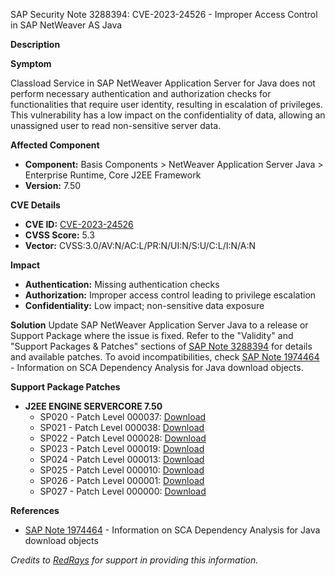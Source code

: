 SAP Security Note 3288394: CVE-2023-24526 - Improper Access Control in SAP NetWeaver AS Java

**Description**

**Symptom**

Classload Service in SAP NetWeaver Application Server for Java does not perform necessary authentication and authorization checks for functionalities that require user identity, resulting in escalation of privileges. This vulnerability has a low impact on the confidentiality of data, allowing an unassigned user to read non-sensitive server data.

**Affected Component**
- **Component:** Basis Components > NetWeaver Application Server Java > Enterprise Runtime, Core J2EE Framework
- **Version:** 7.50

**CVE Details**
- **CVE ID:** [CVE-2023-24526](https://www.cve.org/CVERecord?id=CVE-2023-24526)
- **CVSS Score:** 5.3
- **Vector:** CVSS:3.0/AV:N/AC:L/PR:N/UI:N/S:U/C:L/I:N/A:N

**Impact**
- **Authentication:** Missing authentication checks
- **Authorization:** Improper access control leading to privilege escalation
- **Confidentiality:** Low impact; non-sensitive data exposure

**Solution**
Update SAP NetWeaver Application Server Java to a release or Support Package where the issue is fixed. Refer to the "Validity" and "Support Packages & Patches" sections of [SAP Note 3288394](https://me.sap.com/notes/3288394) for details and available patches. To avoid incompatibilities, check [SAP Note 1974464](https://me.sap.com/notes/1974464) - Information on SCA Dependency Analysis for Java download objects.

**Support Package Patches**
- **J2EE ENGINE SERVERCORE 7.50**
  - SP020 - Patch Level 000037: [Download](https://me.sap.com/sap/support/swdc/notes?cvnr=73554900100200001452&support_package=SP020&patch_level=000037)
  - SP021 - Patch Level 000038: [Download](https://me.sap.com/sap/support/swdc/notes?cvnr=73554900100200001452&support_package=SP021&patch_level=000038)
  - SP022 - Patch Level 000028: [Download](https://me.sap.com/sap/support/swdc/notes?cvnr=73554900100200001452&support_package=SP022&patch_level=000028)
  - SP023 - Patch Level 000019: [Download](https://me.sap.com/sap/support/swdc/notes?cvnr=73554900100200001452&support_package=SP023&patch_level=000019)
  - SP024 - Patch Level 000013: [Download](https://me.sap.com/sap/support/swdc/notes?cvnr=73554900100200001452&support_package=SP024&patch_level=000013)
  - SP025 - Patch Level 000010: [Download](https://me.sap.com/sap/support/swdc/notes?cvnr=73554900100200001452&support_package=SP025&patch_level=000010)
  - SP026 - Patch Level 000001: [Download](https://me.sap.com/sap/support/swdc/notes?cvnr=73554900100200001452&support_package=SP026&patch_level=000001)
  - SP027 - Patch Level 000000: [Download](https://me.sap.com/sap/support/swdc/notes?cvnr=73554900100200001452&support_package=SP027&patch_level=000000)

**References**
- [SAP Note 1974464](https://me.sap.com/notes/1974464) - Information on SCA Dependency Analysis for Java download objects

*Credits to [RedRays](https://redrays.io) for support in providing this information.*